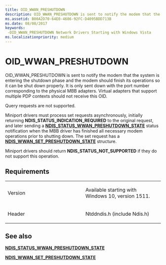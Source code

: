 ```yaml
---
title: OID_WWAN_PRESHUTDOWN
description: OID_WWAN_PRESHUTDOWN is sent to notify the modem that the system is entering the shutdown phase and the modem should finish its operations so it can be shut down properly.
ms.assetid: B00A2D70-64E0-4686-92FC-D4095BDD713B
ms.date: 08/08/2017
keywords: 
 -OID_WWAN_PRESHUTDOWN Network Drivers Starting with Windows Vista
ms.localizationpriority: medium
---
```


# OID\_WWAN\_PRESHUTDOWN


OID\_WWAN\_PRESHUTDOWN is sent to notify the modem that the system is entering the shutdown phase and the modem should finish its operations so it can be shut down properly. It is only sent down with the port number corresponding to the physical MBB adapters. Virtual adapters that support multiple PDP contexts should not receive this OID.

Query requests are not supported.

Miniport drivers must process set requests asynchronously, initially returning **NDIS\_STATUS\_INDICATION\_REQUIRED** to the original request, and later sending a [**NDIS\_STATUS\_WWAN\_PRESHUTDOWN\_STATE**](https://docs.microsoft.com/windows-hardware/drivers/network/ndis-status-wwan-preshutdown-state) status notification when the MBB driver has finished all necessary modem operations prior to shutting down. The set request has a [**NDIS\_WWAN\_SET\_PRESHUTDOWN\_STATE**](https://docs.microsoft.com/windows-hardware/drivers/ddi/content/ndiswwan/ns-ndiswwan-_ndis_wwan_set_preshutdown_state) structure.

Miniport drivers should return **NDIS\_STATUS\_NOT\_SUPPORTED** if they do not support this operation.

Requirements
------------

<table>
<colgroup>
<col width="50%" />
<col width="50%" />
</colgroup>
<tbody>
<tr class="odd">
<td><p>Version</p></td>
<td><p>Available starting with Windows 10, version 1511.</p></td>
</tr>
<tr class="even">
<td><p>Header</p></td>
<td>Ntddndis.h (include Ndis.h)</td>
</tr>
</tbody>
</table>

## See also


[**NDIS\_STATUS\_WWAN\_PRESHUTDOWN\_STATE**](https://docs.microsoft.com/windows-hardware/drivers/network/ndis-status-wwan-preshutdown-state)

[**NDIS\_WWAN\_SET\_PRESHUTDOWN\_STATE**](https://docs.microsoft.com/windows-hardware/drivers/ddi/content/ndiswwan/ns-ndiswwan-_ndis_wwan_set_preshutdown_state)

 

 




